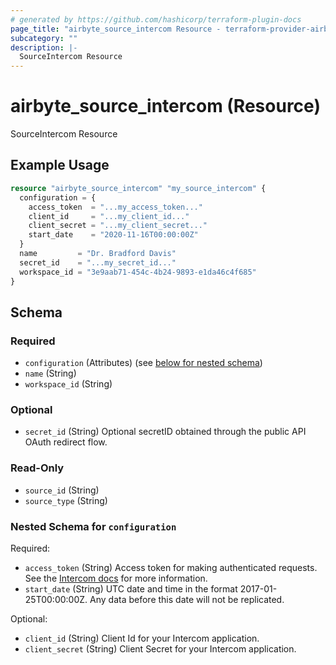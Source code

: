 ```yaml
---
# generated by https://github.com/hashicorp/terraform-plugin-docs
page_title: "airbyte_source_intercom Resource - terraform-provider-airbyte"
subcategory: ""
description: |-
  SourceIntercom Resource
---
```


# airbyte_source_intercom (Resource)

SourceIntercom Resource

## Example Usage

```terraform
resource "airbyte_source_intercom" "my_source_intercom" {
  configuration = {
    access_token  = "...my_access_token..."
    client_id     = "...my_client_id..."
    client_secret = "...my_client_secret..."
    start_date    = "2020-11-16T00:00:00Z"
  }
  name         = "Dr. Bradford Davis"
  secret_id    = "...my_secret_id..."
  workspace_id = "3e9aab71-454c-4b24-9893-e1da46c4f685"
}
```

<!-- schema generated by tfplugindocs -->
## Schema

### Required

- `configuration` (Attributes) (see [below for nested schema](#nestedatt--configuration))
- `name` (String)
- `workspace_id` (String)

### Optional

- `secret_id` (String) Optional secretID obtained through the public API OAuth redirect flow.

### Read-Only

- `source_id` (String)
- `source_type` (String)

<a id="nestedatt--configuration"></a>
### Nested Schema for `configuration`

Required:

- `access_token` (String) Access token for making authenticated requests. See the <a href="https://developers.intercom.com/building-apps/docs/authentication-types#how-to-get-your-access-token">Intercom docs</a> for more information.
- `start_date` (String) UTC date and time in the format 2017-01-25T00:00:00Z. Any data before this date will not be replicated.

Optional:

- `client_id` (String) Client Id for your Intercom application.
- `client_secret` (String) Client Secret for your Intercom application.


